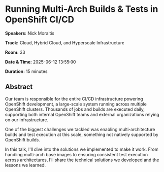 # Running Multi-Arch Builds & Tests in OpenShift CI/CD

**Speakers:** Nick Moraitis
                    
**Track:** Cloud, Hybrid Cloud, and Hyperscale Infrastructure
                    
**Room:** 33
                    
**Date & Time:** 2025-06-12 13:55:00
                    
**Duration:** 15 minutes
                    
## Abstract
                    
Our team is responsible for the entire CI/CD infrastructure powering OpenShift development, a large-scale system running across multiple OpenShift clusters. 
Thousands of jobs and builds are executed daily, supporting both internal OpenShift teams and external organizations relying on our infrastructure.

One of the biggest challenges we tackled was enabling multi-architecture builds and test execution at this scale, something not natively supported by OpenShift builds.

In this talk, I'll dive into the solutions we implemented to make it work.
From handling multi-arch base images to ensuring consistent test execution across architectures, I’ll share the technical solutions we developed and the lessons we learned.
